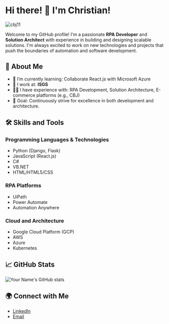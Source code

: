 # Hi there! 👋 I'm Christian!
![cbj11](https://github.com/user-attachments/assets/b463f4d7-5778-4fdf-a2a4-8e5e95ce69f5)

Welcome to my GitHub profile! I'm a passionate **RPA Developer** and **Solution Architect** with experience in building and designing scalable solutions. I'm always excited to work on new technologies and projects that push the boundaries of automation and software development.

## 🚀 About Me
- 🌱 I’m currently learning: Collaborate React.js with Microsoft Azure
- 💼 I work at: **ISGS**
- 👨‍💻 I have experience with: RPA Development, Solution Architecture, E-commerce platforms (e.g., CBJ)
- 🎯 Goal: Continuously strive for excellence in both development and architecture.

## 🛠 Skills and Tools
### Programming Languages & Technologies
- Python (Django, Flask)
- JavaScript (React.js)
- C#
- VB.NET
- HTML/HTML5/CSS

### RPA Platforms
- UiPath
- Power Automate
- Automation Anywhere

### Cloud and Architecture
- Google Cloud Platform (GCP)
- AWS
- Azure
- Kubernetes

## 📈 GitHub Stats

![Your Name's GitHub stats](https://github-readme-stats.vercel.app/api?username=your-github-username&show_icons=true&theme=radical)

## 🌍 Connect with Me

- [LinkedIn](https://www.linkedin.com/in/christian-b-883603212/)
- [Email](mailto:christianbennett011@gmail.com)
